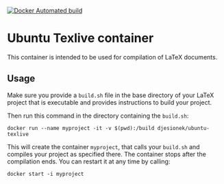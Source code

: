 [![Docker Automated build](https://img.shields.io/docker/automated/jrottenberg/ffmpeg.svg)](https://hub.docker.com/r/djesionek/ubuntu-texlive/)

# Ubuntu Texlive container
This container is intended to be used for compilation of LaTeX documents.

## Usage
Make sure you provide a `build.sh` file in the base directory of your LaTeX 
project that is executable and provides instructions to build your project.

Then run this command in the directory containing the `build.sh`:

`docker run --name myproject -it -v $(pwd):/build djesionek/ubuntu-texlive`

This will create the container `myproject`, that calls your `build.sh` and
compiles your project as specified there.
The container stops after the compilation ends. You can restart it at any time by calling:

`docker start -i myproject`
